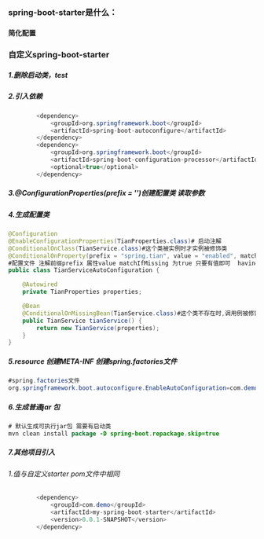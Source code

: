 ### spring-boot-starter是什么：

#### 		简化配置

### 自定义spring-boot-starter

##### 1.删除启动类，test

##### 2.引入依赖

```java
        <dependency>
            <groupId>org.springframework.boot</groupId>
            <artifactId>spring-boot-autoconfigure</artifactId>
        </dependency>
        <dependency>
            <groupId>org.springframework.boot</groupId>
            <artifactId>spring-boot-configuration-processor</artifactId>
            <optional>true</optional>
        </dependency>
```

##### 3.@ConfigurationProperties(prefix = '')创建配置类 读取参数

##### 4.生成配置类

```java
@Configuration
@EnableConfigurationProperties(TianProperties.class)# 启动注解
@ConditionalOnClass(TianService.class)#这个类被实例时才实例被修饰类
@ConditionalOnProperty(prefix = "spring.tian", value = "enabled", matchIfMissing = true,havingValue ="")
#配置文件 注解前缀prefix 属性value matchIfMissing 为true 只要有值即可  havingValue 为特定值才生效
public class TianServiceAutoConfiguration {

    @Autowired
    private TianProperties properties;

    @Bean
    @ConditionalOnMissingBean(TianService.class)#这个类不存在时,调用例被修饰类
    public TianService tianService() {
        return new TianService(properties);
    }
}
```

##### 5.resource 创建META-INF  创建spring.factories文件 

```java
#spring.factories文件 
org.springframework.boot.autoconfigure.EnableAutoConfiguration=com.demo.a.TianServiceAutoConfiguration
```

##### 6.生成普通jar 包

```java
# 默认生成可执行jar包 需要有启动类
mvn clean install package -D spring-boot.repackage.skip=true 
```

##### 7.其他项目引入

###### 	1.值与自定义starter pom文件中相同

```java
        <dependency>
            <groupId>com.demo</groupId>
            <artifactId>my-spring-boot-starter</artifactId>
            <version>0.0.1-SNAPSHOT</version>
        </dependency>
```




